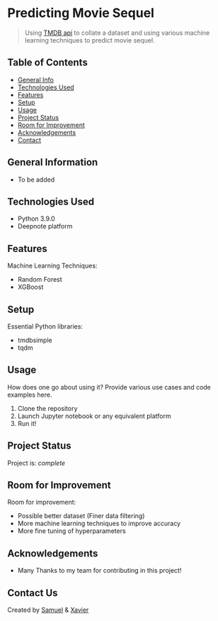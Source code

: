 # Predicting Movie Sequel
> Using [TMDB api](https://developers.themoviedb.org/3) to collate a dataset and using various machine learning techniques to predict movie sequel.

## Table of Contents
* [General Info](#general-information)
* [Technologies Used](#technologies-used)
* [Features](#features)
* [Setup](#setup)
* [Usage](#usage)
* [Project Status](#project-status)
* [Room for Improvement](#room-for-improvement)
* [Acknowledgements](#acknowledgements)
* [Contact](#contact)
<!-- * [License](#license) -->


## General Information
<!--- Provide general information about your project here.
- What problem does it (intend to) solve?
- What is the purpose of your project?
- Why did you undertake it?
You don't have to answer all the questions - just the ones relevant to your project. -->
- To be added

## Technologies Used
- Python 3.9.0
- Deepnote platform


## Features
Machine Learning Techniques:
- Random Forest
- XGBoost


## Setup
Essential Python libraries:
- tmdbsimple
- tqdm


## Usage
How does one go about using it?
Provide various use cases and code examples here.
1. Clone the repository
2. Launch Jupyter notebook or any equivalent platform
3. Run it!


## Project Status
Project is: _complete_ 


## Room for Improvement
Room for improvement:
- Possible better dataset (Finer data filtering)
- More machine learning techniques to improve accuracy 
- More fine tuning of hyperparameters


## Acknowledgements
- Many Thanks to my team for contributing in this project!


## Contact Us
Created by [Samuel](https://www.linkedin.com/in/samuel-leongmk/) & [Xavier](https://github.com/Xavierleeeugene)


<!-- Optional -->
<!-- ## License -->
<!-- This project is open source and available under the [... License](). -->

<!-- You don't have to include all sections - just the one's relevant to your project -->
